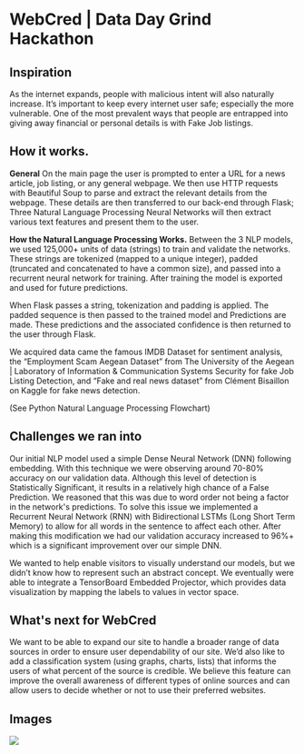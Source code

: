 # WebCred | Data Day Grind Hackathon

## Inspiration
As the internet expands, people with malicious intent will also naturally increase. It’s important to keep every internet user safe; especially the more vulnerable. One of the most prevalent ways that people are entrapped into giving away financial or personal details is with Fake Job listings.
## How it works.
**General** 
On the main page the user is prompted to enter a URL for a news article, job listing, or any general webpage. We then use HTTP requests with Beautiful Soup to parse and extract the relevant details from the webpage. These details are then transferred to our back-end through Flask; Three Natural Language Processing Neural Networks will then extract various text features and present them to the user. 

**How the Natural Language Processing Works.**
Between the 3 NLP models, we used 125,000+ units of data (strings) to train and validate the networks. These strings are tokenized (mapped to a unique integer), padded (truncated and concatenated to have a common size), and passed into a recurrent neural network for training. After training the model is exported and used for future predictions.

When Flask passes a string, tokenization and padding is applied. The padded sequence is then passed to the trained model and Predictions are made. These predictions and the associated confidence is then returned to the user through Flask.

We acquired data came the famous IMDB Dataset for sentiment analysis, the “Employment Scam Aegean Dataset” from The University of the Aegean | Laboratory of Information & Communication Systems Security for fake Job Listing Detection, and “Fake and real news dataset” from Clément Bisaillon on Kaggle for fake news detection.

(See Python Natural Language Processing Flowchart)

## Challenges we ran into

Our initial NLP model used a simple Dense Neural Network (DNN) following embedding. With this technique we were observing around 70-80% accuracy on our validation data. Although this level of detection is Statistically Significant, it results in a relatively high chance of a False Prediction. We reasoned that this was due to word order not being a factor in the network's predictions. To solve this issue we implemented a Recurrent Neural Network (RNN) with Bidirectional LSTMs (Long Short Term Memory) to allow for all words in the sentence to affect each other. After making this modification we had our validation accuracy increased to 96%+ which is a significant improvement over our simple DNN.

We wanted to help enable visitors to visually understand our models, but we didn’t know how to represent such an abstract concept. We eventually were able to integrate a TensorBoard Embedded Projector, which provides data visualization by mapping the labels to values in vector space.

## What's next for WebCred
We want to be able to expand our site to handle a broader range of data sources in order to ensure user dependability of our site. We’d also like to add a classification system (using graphs, charts, lists) that informs the users of what percent of the source is credible. We believe this feature can improve the overall awareness of different types of online sources and can allow users to decide whether or not to use their preferred websites.

## Images
![](img1.PNG)
